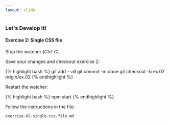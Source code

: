 ```yaml
---
layout: slide
---
```


### Let's Develop It!

#### Exercise 2: Single CSS file

Stop the watcher (*Ctrl-C*)

Save your changes and checkout exercise 2:

{% highlight bash %}
git add --all
git commit -m done
git checkout -b ex.02 origin/ex.02
{% endhighlight %}

Restart the watcher:

{% highlight bash %}
npm start
{% endhighlight %}

Follow the instructions in the file:

`exercise-02-single-css-file.md`
